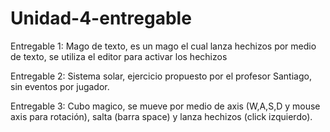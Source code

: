 # Unidad-4-entregable
 
Entregable 1: Mago de texto, es un mago el cual lanza hechizos por medio de texto, se utiliza el editor para activar los hechizos

Entregable 2: Sistema solar, ejercicio propuesto por el profesor Santiago, sin eventos por jugador.

Entregable 3: Cubo magico, se mueve por medio de axis (W,A,S,D y mouse axis para rotación), salta (barra space) y lanza hechizos (click izquierdo).
